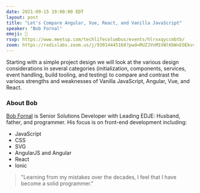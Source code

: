 ```yaml
---
date: 2021-09-15 19:00:00 EDT
layout: post
title: "Let's Compare Angular, Vue, React, and Vanilla JavaScript"
speaker: "Bob Fornal"
emoji: 🎤
rsvp: https://www.meetup.com/techlifecolumbus/events/hlrxxqyccmbtb/
zoom: https://redislabs.zoom.us/j/93014445168?pwd=RUZJVnM1VWlKbWxEOEkvc01qYURqdz09
---
```


Starting with a simple project design we will look at the various design considerations in several categories (initialization, components, services, event handling, build tooling, and testing) to compare and contrast the various strengths and weaknesses of Vanilla JavaScript, Angular, Vue, and React.

### About Bob

[Bob Fornal](https://twitter.com/rfornal) is Senior Solutions Developer with Leading EDJE: Husband, father, and programmer. His focus is on front-end development including:

- JavaScript
- CSS
- SVG
- AngularJS and Angular
- React
- Ionic

> "Learning from my mistakes over the decades, I feel that I have become a solid programmer."

